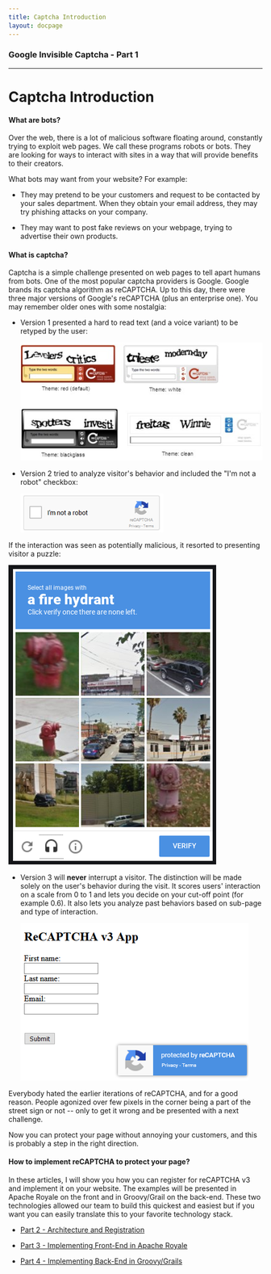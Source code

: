 ```yaml
---
title: Captcha Introduction
layout: docpage
---
```

### Google Invisible Captcha - Part 1
---
# Captcha Introduction

#### What are bots?

Over the web, there is a lot of malicious software floating around, constantly trying to exploit web pages. We call these programs robots or bots. They are looking for ways to interact with sites in a way that will provide benefits to their creators.

What bots may want from your website? For example:

- They may pretend to be your customers and request to be contacted by your sales department. When they obtain your email address, they may try phishing attacks on your company.

- They may want to post fake reviews on your webpage, trying to advertise their own products.

#### What is captcha?

Captcha is a simple challenge presented on web pages to tell apart humans from bots. One of the most popular captcha providers is Google. Google brands its captcha algorithm as reCAPTCHA. Up to this day, there were three major versions of Google's reCAPTCHA (plus an enterprise one). You may remember older ones with some nostalgia:

- Version 1 presented a hard to read text (and a voice variant) to be retyped by the user:
  
  ![](img/recaptcha-v1.png)

- Version 2 tried to analyze visitor's behavior and included the "I'm not a robot" checkbox:

  ![](img/recaptcha-v2-checkbox.png)

If the interaction was seen as potentially malicious, it resorted to presenting visitor a puzzle:

  ![](img/recaptcha-v2-puzzle.png)

- Version 3 will **never** interrupt a visitor. The distinction will be made solely on the user's behavior during the visit. It scores users' interaction on a scale from 0 to 1 and lets you decide on your cut-off point (for example 0.6). It also lets you analyze past behaviors based on sub-page and type of interaction.
  
  ![](img/recaptcha-v3-royale.png)

Everybody hated the earlier iterations of reCAPTCHA, and for a good reason. People agonized over few pixels in the corner being a part of the street sign or not -- only to get it wrong and be presented with a next challenge.

Now you can protect your page without annoying your customers, and this is probably a step in the right direction.

#### How to implement reCAPTCHA to protect your page?

In these articles, I will show you how you can register for reCAPTCHA v3 and implement it on your website. The examples will be presented in Apache Royale on the front and in Groovy/Grail on the back-end. These two technologies allowed our team to build this quickest and easiest but if you want you can easily translate this to your favorite technology stack.

- [Part 2 - Architecture and Registration](../architecture/)

- [Part 3 - Implementing Front-End in Apache Royale](../royale/)

- [Part 4 - Implementing Back-End in Groovy/Grails](../grails/)
